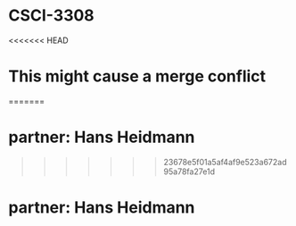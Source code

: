 # CSCI-3308
<<<<<<< HEAD
# This might cause a merge conflict
=======
# partner: Hans Heidmann
>>>>>>> 23678e5f01a5af4af9e523a672ad95a78fa27e1d
# partner: Hans Heidmann
